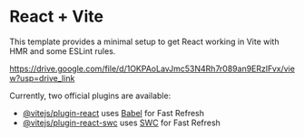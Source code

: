 # React + Vite

This template provides a minimal setup to get React working in Vite with HMR and some ESLint rules.

https://drive.google.com/file/d/1OKPAoLavJmc53N4Rh7r089an9ERzlFvx/view?usp=drive_link

Currently, two official plugins are available:

- [@vitejs/plugin-react](https://github.com/vitejs/vite-plugin-react/blob/main/packages/plugin-react/README.md) uses [Babel](https://babeljs.io/) for Fast Refresh
- [@vitejs/plugin-react-swc](https://github.com/vitejs/vite-plugin-react-swc) uses [SWC](https://swc.rs/) for Fast Refresh
